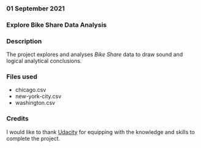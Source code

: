 ### 01 September 2021

### Explore Bike Share Data Analysis

### Description
The project explores and analyses _Bike Share_ data to draw sound and logical analytical conclusions.

### Files used
* chicago.csv
* new-york-city.csv
* washington.csv

### Credits
I would like to thank [Udacity](www.udacity.com) for equipping with the knowledge and skills to complete the project.
